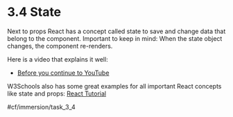 # 3.4 State
Next to props React has a concept called state to save and change data that belong to the component.  Important to keep in mind: When the state object changes, the component re-renders.

Here is a video that explains it well:
- [Before you continue to YouTube](https://www.youtube.com/watch?v=IYvD9oBCuJI&ab_channel=WebDevSimplifiedWebDevSimplifiedGeverifieerd)

W3Schools also has some great examples for all important React concepts like state and props:
[React Tutorial](https://www.w3schools.com/react/default.asp)

#cf/immersion/task_3_4